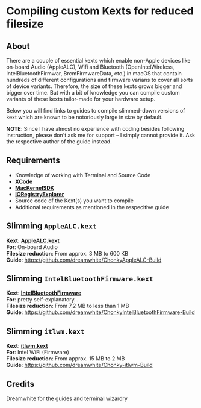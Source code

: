 # Compiling custom Kexts for reduced filesize

## About
There are a couple of essential kexts which enable non-Apple devices like on-board Audio (AppleALC), Wifi and Bluetooth (OpenIntelWireless, IntelBluetoothFirmwar, BrcmFirmwareData, etc.) in macOS that contain hundreds of different configurations and firmware varians to cover all sorts of device variants. Therefore, the size of these kexts grows bigger and bigger over time. But with a bit of knowledge you can compile custom variants of these kexts tailor-made for your hardware setup.

Below you will find links to guides to compile slimmed-down versions of kext which are known to be notoriously large in size by default.

**NOTE**: Since I have almost no experience with coding besides following instruction, please don't ask me for support – I simply cannot provide it. Ask the respective author of the guide instead.

## Requirements
- Knowledge of working with Terminal and Source Code
- [**XCode**](https://developer.apple.com/xcode/)
- [**MacKernelSDK**](https://github.com/acidanthera/MacKernelSDK)
- [**IORegistryExplorer**](https://github.com/utopia-team/IORegistryExplorer)
- Source code of the Kext(s) you want to compile
- Additional requirements as mentioned in the respecitive guide

## Slimming `AppleALC.kext`
**Kext**: [**AppleALC.kext**](https://github.com/acidanthera/AppleALC/releases)</br>
**For**: On-board Audio</br>
**Filesize reduction**: From approx. 3 MB to 600 KB</br>
**Guide**: https://github.com/dreamwhite/ChonkyAppleALC-Build

## Slimming `IntelBluetoothFirmware.kext` 
**Kext**: [**IntelBluetoothFirmware**](https://github.com/OpenIntelWireless/IntelBluetoothFirmware)</br>
**For**: pretty self-explanatory…</br>
**Filesize reduction**:  From 7.2 MB to less than 1 MB</br>
**Guide**: https://github.com/dreamwhite/ChonkyIntelBluetoothFirmware-Build

## Slimming `itlwm.kext`
**Kext**: [**itlwm.kext**](https://github.com/OpenIntelWireless/itlwm)</br>
**For**: Intel WiFi (Firmware)</br>
**Filesize reduction**: From approx. 15 MB to 2 MB </br>
**Guide**: https://github.com/dreamwhite/Chonky-itlwm-Build

## Credits
Dreamwhite for the guides and terminal wizardry
